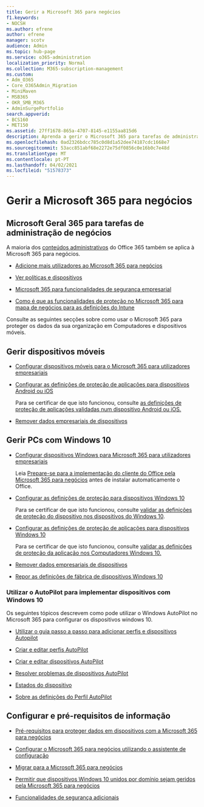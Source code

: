 ```yaml
---
title: Gerir a Microsoft 365 para negócios
f1.keywords:
- NOCSH
ms.author: efrene
author: efrene
manager: scotv
audience: Admin
ms.topic: hub-page
ms.service: o365-administration
localization_priority: Normal
ms.collection: M365-subscription-management
ms.custom:
- Adm_O365
- Core_O365Admin_Migration
- MiniMaven
- MSB365
- OKR_SMB_M365
- AdminSurgePortfolio
search.appverid:
- BCS160
- MET150
ms.assetid: 27ff1678-865a-4707-8145-e1155aa815d6
description: Aprenda a gerir o Microsoft 365 para tarefas de administração relacionadas com negócios, dispositivos móveis, PCs Windows 10 e muitas dessas tarefas.
ms.openlocfilehash: 0ad2326bdcc785c0d8d1a52dee74187cdc1668e7
ms.sourcegitcommit: 53acc851abf68e2272e75df0856c0e16b0c7e48d
ms.translationtype: MT
ms.contentlocale: pt-PT
ms.lasthandoff: 04/02/2021
ms.locfileid: "51578373"
---
```

# <a name="manage-microsoft-365-for-business"></a>Gerir a Microsoft 365 para negócios

## <a name="general-microsoft-365-for-business-admin-tasks"></a>Microsoft Geral 365 para tarefas de administração de negócios

A maioria dos [conteúdos administrativos](/office365/admin/admin-home) do Office 365 também se aplica à Microsoft 365 para negócios.

- [Adicione mais utilizadores ao Microsoft 365 para negócios](../admin/add-users/add-users.md)
    
- [Ver políticas e dispositivos](view-policies-and-devices.md)
    
- [Microsoft 365 para funcionalidades de segurança empresarial](security-features.md)
    
- [Como é que as funcionalidades de proteção no Microsoft 365 para mapa de negócios para as definições do Intune](map-protection-features-to-intune-settings.md)
    
Consulte as seguintes secções sobre como usar o Microsoft 365 para proteger os dados da sua organização em Computadores e dispositivos móveis.
  
## <a name="manage-mobile-devices"></a>Gerir dispositivos móveis

- [Configurar dispositivos móveis para o Microsoft 365 para utilizadores empresariais](set-up-mobile-devices.md)
    
- [Configurar as definições de proteção de aplicações para dispositivos Android ou iOS](app-protection-settings-for-android-and-ios.md)
    
    Para se certificar de que isto funcionou, consulte [as definições de proteção de aplicações validadas num dispositivo Android ou iOS.](validate-settings-on-android-or-ios.md) 
    
- [Remover dados empresariais de dispositivos](remove-company-data.md)
    
## <a name="manage-windows-10-pcs"></a>Gerir PCs com Windows 10

- [Configurar dispositivos Windows para Microsoft 365 para utilizadores empresariais](set-up-windows-devices.md)

    Leia [Prepare-se para a implementação do cliente do Office pela Microsoft 365 para negócios](prepare-for-office-client-deployment.md) antes de instalar automaticamente o Office. 
    
- [Configurar as definições de proteção para dispositivos Windows 10](protection-settings-for-windows-10-pcs.md)
    
    Para se certificar de que isto funcionou, consulte [validar as definições de proteção do dispositivo nos dispositivos do Windows 10](validate-settings-on-windows-10-pcs.md). 
    
- [Configurar as definições de proteção de aplicações para dispositivos Windows 10](protection-settings-for-windows-10-devices.md)
    
    Para se certificar de que isto funcionou, consulte [validar as definições de proteção da aplicação nos Computadores Windows 10.](validate-protection-settings-on-windows-10-pcs.md) 
    
- [Remover dados empresariais de dispositivos](remove-company-data.md)
    
- [Repor as definições de fábrica de dispositivos Windows 10](reset-devices-to-factory-settings.md)
    
### <a name="use-autopilot-to-deploy-windows-10-devices"></a>Utilizar o AutoPilot para implementar dispositivos com Windows 10

Os seguintes tópicos descrevem como pode utilizar o Windows AutoPilot no Microsoft 365 para configurar os dispositivos windows 10.
  
- [Utilizar o guia passo a passo para adicionar perfis e dispositivos Autopilot](add-autopilot-devices-and-profile.md)
    
- [Criar e editar perfis AutoPilot](create-and-edit-autopilot-profiles.md)
    
- [Criar e editar dispositivos AutoPilot](create-and-edit-autopilot-devices.md)
    
- [Resolver problemas de dispositivos AutoPilot](troubleshoot-autopilot-errors.md)
    
- [Estados do dispositivo](device-states.md)
    
- [Sobre as definições do Perfil AutoPilot](autopilot-profile-settings.md)
    
## <a name="set-up-and-prerequisite-information"></a>Configurar e pré-requisitos de informação

- [Pré-requisitos para proteger dados em dispositivos com a Microsoft 365 para negócios](pre-requisites-for-data-protection.md)
    
- [Configurar o Microsoft 365 para negócios utilizando o assistente de configuração](set-up.md)
    
- [Migrar para a Microsoft 365 para negócios](migrate-to-microsoft-365-business.md)
    
- [Permitir que dispositivos Windows 10 unidos por domínio sejam geridos pela Microsoft 365 para negócios](manage-windows-devices.md)
    
- [Funcionalidades de segurança adicionais](security-features.md#additional-security-features)
